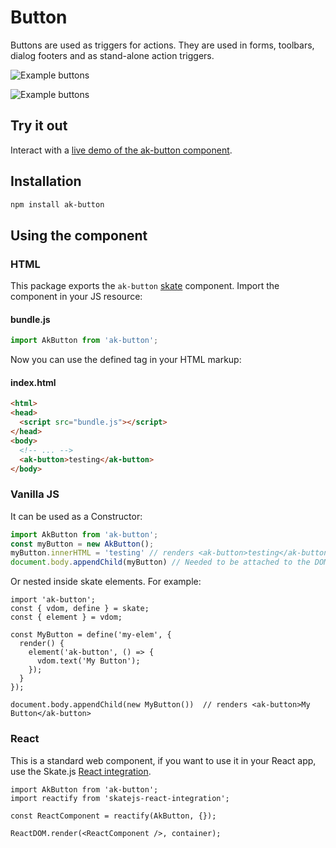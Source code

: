 # Button

Buttons are used as triggers for actions. They are used in forms, toolbars, dialog footers and as stand-alone action triggers.

![Example buttons](https://bytebucket.org/atlassian/atlaskit/raw/master/packages/ak-button/docs/button_1.png)

![Example buttons](https://bytebucket.org/atlassian/atlaskit/raw/master/packages/ak-button/docs/button_2.png)

## Try it out

Interact with a [live demo of the ak-button component](https://aui-cdn.atlassian.com/atlaskit/stories/ak-button/@VERSION@/).

## Installation

```sh
npm install ak-button
```

## Using the component

### HTML
This package exports the `ak-button` [skate](https://github.com/skatejs/skatejs) component.
Import the component in your JS resource:

#### bundle.js

```javascript
import AkButton from 'ak-button';
```

Now you can use the defined tag in your HTML markup:

#### index.html

```html
<html>
<head>
  <script src="bundle.js"></script>
</head>
<body>
  <!-- ... -->
  <ak-button>testing</ak-button>
</body>
```

### Vanilla JS
It can be used as a Constructor:

```javascript
import AkButton from 'ak-button';
const myButton = new AkButton();
myButton.innerHTML = 'testing' // renders <ak-button>testing</ak-button>
document.body.appendChild(myButton) // Needed to be attached to the DOM to be rendered
```

Or nested inside skate elements. For example:

```
import 'ak-button';
const { vdom, define } = skate;
const { element } = vdom;

const MyButton = define('my-elem', {
  render() {
    element('ak-button', () => {
      vdom.text('My Button');
    });
  }
});

document.body.appendChild(new MyButton())  // renders <ak-button>My Button</ak-button>
```
### React

This is a standard web component, if you want to use it in your React app, use the Skate.js [React integration](https://github.com/webcomponents/react-integration).

```
import AkButton from 'ak-button';
import reactify from 'skatejs-react-integration';

const ReactComponent = reactify(AkButton, {});

ReactDOM.render(<ReactComponent />, container);
